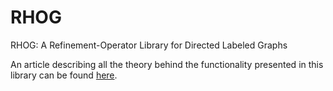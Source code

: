 # RHOG
RHOG: A Refinement-Operator Library for Directed Labeled Graphs

An article describing all the theory behind the functionality presented in this library can be found [here](http://arxiv.org/abs/1604.06954).
